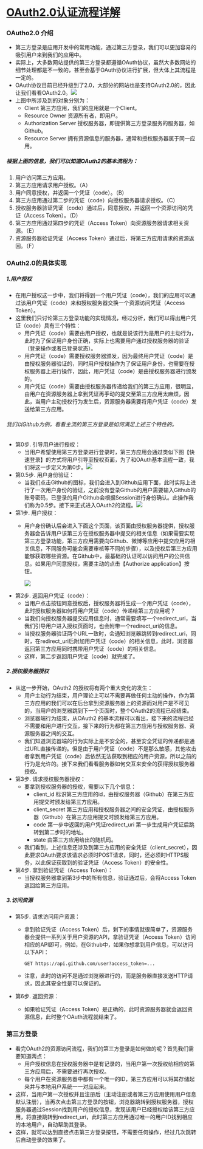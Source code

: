 # [OAuth2.0认证流程详解](http://blog.csdn.net/remote_roamer/article/details/53902495)

### OAutho2.0 介绍

- 第三方登录是应用开发中的常用功能，通过第三方登录，我们可以更加容易的吸引用户来到我们的应用中。
- 实际上，大多数网站提供的第三方登录都遵循OAuth协议，虽然大多数网站的细节处理都是不一致的，甚至会基于OAuth协议进行扩展，但大体上其流程是一定的。
- OAuth协议目前已经升级到了2.0，大部分的网站也是支持OAuth2.0的，因此让我们看看OAuth2.0。![](https://github.com/walmt/interview_questions/blob/master/%E8%AE%A1%E7%BD%91/img/1.png?raw=true)
- 上图中所涉及到的对象分别为：
  - Client 第三方应用，我们的应用就是一个Client。
  - Resource Owner 资源所有者，即用户。
  - Authorization Server 授权服务器，即提供第三方登录服务的服务器，如Github。
  - Resource Server 拥有资源信息的服务器，通常和授权服务器属于同一应用。

##### 根据上图的信息，我们可以知道OAuth2的基本流程为：

1. 用户访问第三方应用。
2. 第三方应用请求用户授权。（A）
3. 用户同意授权，并返回一个凭证（code）。（B）
4. 第三方应用通过第二步的凭证（code）向授权服务器请求授权。（C）
5. 授权服务器验证凭证（code）通过后，同意授权，并返回一个资源访问的凭证（Access Token）。（D）
6. 第三方应用通过第四步的凭证（Access Token）向资源服务器请求相关资源。（E）
7. 资源服务器验证凭证（Access Token）通过后，将第三方应用请求的资源返回。（F）

### OAuth2.0的具体实现

##### 1.用户授权

- 在用户授权这一步中，我们将得到一个用户凭证（code），我们的应用可以通过该用户凭证（code）来和授权服务器交换一个资源访问凭证（Access Token）。
- 这里我们只讨论第三方登录功能的实现情况，经过分析，我们可以得出用户凭证（code）具有三个特性：
  - 用户凭证（code）需要由用户授权，也就是说该行为是用户的主动行为， 此时为了保证用户身份正确，实际上也需要用户通过授权服务器的验证（登录操作或者已登录状态）。
  - 用户凭证（code）需要授权服务器颁发，因为最终用户凭证（code）是由授权服务器验证的，同时用户授权操作为了保证用户身份，也需要在授权服务器上进行操作，因此，用户凭证（code）是由授权服务器进行颁发的。
  - 用户凭证（code）需要由授权服务器传递给我们的第三方应用，很明显，由用户在资源服务器上拿到凭证再手动的提交至第三方应用太麻烦，因此，当用户主动授权行为发生后，资源服务器需要将用户凭证（code）发送给第三方应用。

###### 我们以Github为例，看看主流的第三方登录是如何满足上述三个特性的。

- 第0步. 引导用户进行授权：
  - 当用户希望使用第三方登录进行登录时，第三方应用会通过类似下图【快速登录】的方式将用户引导至授权页面，为了和OAuth基本流程一致，我们将这一步定义为第0步。![](https://github.com/walmt/interview_questions/blob/master/%E8%AE%A1%E7%BD%91/img/2.png?raw=true)
- 第0.5步. 用户身份验证：
  - 当我们点击Github的图标，我们会进入到Github应用下面，此时实际上进行了一次用户身份的验证，之前没有登录Github的用户需要输入Github的账号密码，已登录的用户Github会根据Session进行身份确认。此操作我们称为0.5步。接下来正式进入OAuth2的流程。![](https://github.com/walmt/interview_questions/blob/master/%E8%AE%A1%E7%BD%91/img/3.png?raw=true)
- 第1步. 用户授权：
  - 用户身份确认后会进入下面这个页面，该页面由授权服务器提供，授权服务器会告诉用户该第三方在授权服务器中提交的相关信息（如果需要实现第三方登录功能，第三方应用需要向Github、微博等应用中提交应用的相关信息，不同服务可能会需要审核等不同的步骤），以及授权后第三方应用能够获取哪些资源。在Github中，最基础的认证可以访问用户的公共信息。如果用户同意授权，需要主动的点击【Authorize application】按钮。

    ![](https://github.com/walmt/interview_questions/blob/master/%E8%AE%A1%E7%BD%91/img/4.png?raw=true)
- 第2步. 返回用户凭证（code）：
  - 当用户点击按钮同意授权后，授权服务器将生成一个用户凭证（code），此时授权服务器如何将用户凭证（code）传递给第三方应用呢？
  - 当我们向授权服务器提交应用信息时，通常需要填写一个redirect_uri，当我们引导用户进入授权页面时，也会附带一个redirect_uri的信息。
  - 当授权服务器验证两个URL一致时，会通知浏览器跳转到redirect_uri，同时，在redirect_uri后附加用户凭证（code）的相关信息，此时，浏览器返回第三方应用同时携带用户凭证（code）的相关信息。
  - 这样，第二步返回用户凭证（code）就完成了。

##### 2.授权服务器授权

- 从这一步开始，OAuth2 的授权将有两个重大变化的发生：
  - 用户主动行为结束，用户理论上可以不需要再做任何主动的操作，作为第三方应用的我们可以在后台拿到资源服务器上的资源而对用户是不可见的，当用户的浏览器跳到下一个页面时，整个OAuth2的流程已经结束。
  - 浏览器端行为结束，从OAuth2 的基本流程可以看出，接下来的流程已经不需要和用户进行交互，接下来的行为都在第三方应用与授权服务器、资源服务器之间的交互。
  - 我们知道浏览器端的行为实际上是不安全的，甚至安全凭证的传递都是通过URL直接传递的。但是由于用户凭证（code）不是那么敏感，其他攻击者拿到用户凭证（code）后依然无法获取到相应的用户资源，所以之前的行为是允许的。接下来我们看看服务器如何交互来安全的获得授权服务器授权。
- 第3步. 请求授权服务器授权：
  - 要拿到授权服务器的授权，需要以下几个信息：
    - client_id 标识第三方应用的id，由授权服务器（Github）在第三方应用提交时颁发给第三方应用。
    - client_secret 第三方应用和授权服务器之间的安全凭证，由授权服务器（Github）在第三方应用提交时颁发给第三方应用。
    - code 第一步中返回的用户凭证redirect_uri 第一步生成用户凭证后跳转到第二步时的地址。
    - state 由第三方应用给出的随机码。
  - 我们看到，上述信息还涉及到第三方应用的安全凭证（client_secret），因此要求OAuth要求该请求必须时POST请求，同时，还必须时HTTPS服务，以此保证获取到的验证凭证（Access Token）的安全性。
- 第4步. 拿到验证凭证（Access Token）：
  - 当授权服务器拿到第3步中的所有信息，验证通过后，会将Access Token返回给第三方应用。

##### 3.访问资源

- 第5步. 请求访问用户资源：

  - 拿到验证凭证（Access Token）后，剩下的事情就很简单了，资源服务器会提供一系列关于用户资源的API，拿验证凭证（Access Token）访问相应的API即可，例如，在Github中，如果你想拿到用户信息，可以访问以下API：

    `GET https://api.github.com/user?access_token=...`

  - 注意，此时的访问不是通过浏览器进行的，而是服务器直接发送HTTP请求，因此其安全性是可以保证的。

- 第6步. 返回资源：

  - 如果验证凭证（Access Token）是正确的，此时资源服务器就会返回资源信息，此时整个OAuth流程就结束了。

### 第三方登录

- 看完OAuth2的资源访问流程，我们的第三方登录是如何做的呢？首先我们需要知道两点：
  - 用户授权信息在授权服务器中是有记录的，当用户第一次授权给相应的第三方应用后，不需要进行再次授权。
  - 每个用户在资源服务器中都有一个唯一的ID，第三方应用可以将其存储起来并与本地用户系统一一对应起来。
- 这样，当用户第一次授权并且注册后（主动注册或者第三方应用使用用户信息默认注册），当再次点击第三方登录的按钮，浏览器跳转到授权服务器，授权服务器通过Session找到用户的授权信息，发现该用户已经授权给该第三方应用，将直接跳转到redirect_uri，此时第三方应用通过唯一的用户ID找到相应的本地用户，自动帮助其登录。
- 这样，就可以达到直接点击第三方登录按钮，不需要任何操作，经过几次跳转后自动登录的效果了。